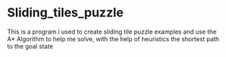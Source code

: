 # Sliding_tiles_puzzle
This is a program i used to create sliding tile puzzle examples and use the A* Algorithm to help me solve, with the help of heuristics the shortest path to the goal state 
